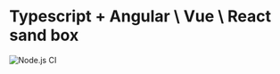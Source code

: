 # Typescript + Angular \ Vue \ React sand box
![Node.js CI](https://github.com/alexeysmorkalov/WebDevProfile/workflows/Node.js%20CI/badge.svg)